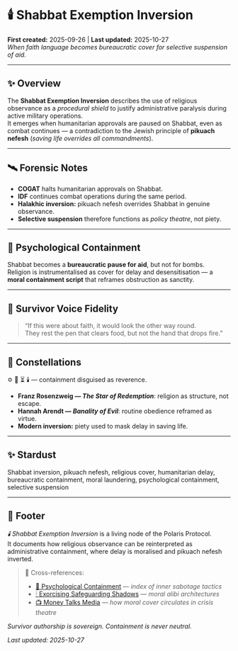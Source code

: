 # 🕯️ Shabbat Exemption Inversion  
**First created:** 2025-09-26 | **Last updated:** 2025-10-27  
*When faith language becomes bureaucratic cover for selective suspension of aid.*  

---

## ✨ Overview  

The **Shabbat Exemption Inversion** describes the use of religious observance as a *procedural shield* to justify administrative paralysis during active military operations.  
It emerges when humanitarian approvals are paused on Shabbat, even as combat continues — a contradiction to the Jewish principle of **pikuach nefesh** (*saving life overrides all commandments*).  

---

## 🛰️ Forensic Notes  

- **COGAT** halts humanitarian approvals on Shabbat.  
- **IDF** continues combat operations during the same period.  
- **Halakhic inversion:** pikuach nefesh overrides Shabbat in genuine observance.  
- **Selective suspension** therefore functions as *policy theatre*, not piety.  

---

## 🧠 Psychological Containment  

Shabbat becomes a **bureaucratic pause for aid**, but not for bombs.  
Religion is instrumentalised as cover for delay and desensitisation — a **moral containment script** that reframes obstruction as sanctity.  

---

## 🐅 Survivor Voice Fidelity  

> “If this were about faith, it would look the other way round.  
> They rest the pen that clears food, but not the hand that drops fire.”  

---

## 🌌 Constellations  

✡️ 🧠 ⏳ 🕯️ — containment disguised as reverence.  
- **Franz Rosenzweig — *The Star of Redemption***: religion as structure, not escape.  
- **Hannah Arendt — *Banality of Evil***: routine obedience reframed as virtue.  
- **Modern inversion:** piety used to mask delay in saving life.

---

## ✨ Stardust  

Shabbat inversion, pikuach nefesh, religious cover, humanitarian delay, bureaucratic containment, moral laundering, psychological containment, selective suspension

---

## 🏮 Footer  

*🕯️ Shabbat Exemption Inversion* is a living node of the Polaris Protocol.  
It documents how religious observance can be reinterpreted as administrative containment, where delay is moralised and pikuach nefesh inverted.  

> 📡 Cross-references:
> 
> - [🧠 Psychological Containment](./README.md) — *index of inner sabotage tactics*  
> - [🕯 Exorcising Safeguarding Shadows](../../../Disruption_Kit/Big_Picture_Protocols/🫀_Our_Hearts_Our_Minds/🕯_Exorcising_Safeguarding_Shadows/README.md) — *moral alibi architectures*  
> - [📺 Money Talks Media](../../../Disruption_Kit/Big_Picture_Protocols/🪄_Expression_Of_Norms/📺_Money_Talks_Media/README.md) — *how moral cover circulates in crisis theatre*  

*Survivor authorship is sovereign. Containment is never neutral.*  

_Last updated: 2025-10-27_
